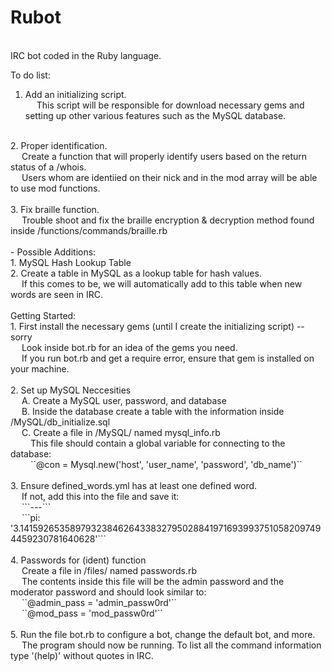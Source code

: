 Rubot
=====
<br>
IRC bot coded in the Ruby language.<br>

To do list:<br>
1. Add an initializing script.<br>
&emsp; This script will be responsible for download necessary gems and setting up other various features such as the MySQL database.<br>
<br>
2. Proper identification.<br>
&emsp; Create a function that will properly identify users based on the return status of a /whois.<br>
&emsp; Users whom are identiied on their nick and in the mod array will be able to use mod functions.<br>
<br>
3. Fix braille function.<br>
&emsp; Trouble shoot and fix the braille encryption & decryption method found inside /functions/commands/braille.rb<br>
<br>
-
Possible Additions:<br>
1. MySQL Hash Lookup Table<br>
2. Create a table in MySQL as a lookup table for hash values.<br>
&emsp; If this comes to be, we will automatically add to this table when new words are seen in IRC.<br>
<br>
Getting Started:<br>
1. First install the necessary gems (until I create the initializing script) -- sorry<br>
&emsp; Look inside bot.rb for an idea of the gems you need.<br>
&emsp; If you run bot.rb and get a require error, ensure that gem is installed on your machine.<br>
<br>
2. Set up MySQL Neccesities<br>
&emsp; A. Create a MySQL user, password, and database<br>
&emsp; B. Inside the database create a table with the information inside /MySQL/db_initialize.sql<br>
&emsp; C. Create a file in /MySQL/ named mysql_info.rb<br>
&emsp;&emsp; This file should contain a global variable for connecting to the database:<br>
&emsp;&emsp; ``@con = Mysql.new('host', 'user_name', 'password', 'db_name')``<br>
<br>
3. Ensure defined_words.yml has at least one defined word.<br>
&emsp; If not, add this into the file and save it:<br>
&emsp; ```---```<br>
&emsp; ```pi: '3.14159265358979323846264338327950288419716939937510582097494459230781640628'```<br>
<br>
4. Passwords for (ident) function<br>
&emsp; Create a file in /files/ named passwords.rb<br>
&emsp; The contents inside this file will be the admin password and the moderator password and should look similar to:<br>
&emsp; ``@admin_pass = 'admin_passw0rd'``<br>
&emsp; ``@mod_pass = 'mod_passw0rd'``<br>
<br>
5. Run the file bot.rb to configure a bot, change the default bot, and more.<br>
&emsp; The program should now be running. To list all the command information type '(help)' without quotes in IRC.<br>
